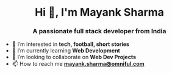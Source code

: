 <h1 align="center">Hi 👋, I'm Mayank Sharma</h1>
<h3 align="center">A passionate full stack developer from India</h3>

- 👀 I’m interested in **tech, football, short stories**
- 🌱 I’m currently learning **Web Development**
- 💞️ I’m looking to collaborate on **Web Dev Projects**
- 📫 How to reach me **mayank.sharma@omniful.com**

<!---
mayanks09/mayanks09 is a ✨ special ✨ repository because its `README.md` (this file) appears on your GitHub profile.
You can click the Preview link to take a look at your changes.
--->
